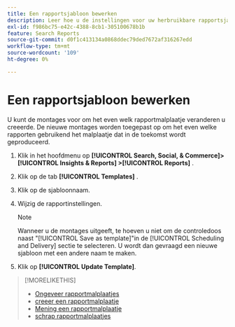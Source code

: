 ```yaml
---
title: Een rapportsjabloon bewerken
description: Leer hoe u de instellingen voor uw herbruikbare rapportsjablonen bewerkt.
exl-id: f986bc75-e42c-4388-8cb1-305100678b1b
feature: Search Reports
source-git-commit: d0f1c413134a0868ddec79ded7672af316267edd
workflow-type: tm+mt
source-wordcount: '109'
ht-degree: 0%

---
```


# Een rapportsjabloon bewerken

U kunt de montages voor om het even welk rapportmalplaatje veranderen u creeerde. De nieuwe montages worden toegepast op om het even welke rapporten gebruikend het malplaatje dat in de toekomst wordt geproduceerd.

1. Klik in het hoofdmenu op **[!UICONTROL Search, Social, & Commerce]> [!UICONTROL Insights & Reports] >[!UICONTROL Reports]** .

1. Klik op de tab **[!UICONTROL Templates]** .

1. Klik op de sjabloonnaam.

1. Wijzig de rapportinstellingen.

   >[!NOTE]
   >
   > Wanneer u de montages uitgeeft, te hoeven u niet om de controledoos naast &quot;[!UICONTROL Save as template]&quot;in de [!UICONTROL Scheduling and Delivery] sectie te selecteren. U wordt dan gevraagd een nieuwe sjabloon met een andere naam te maken.

1. Klik op **[!UICONTROL Update Template]**.

>[!MORELIKETHIS]
>
>* [ Ongeveer rapportmalplaatjes ](template-about.md)
>* [ creeer een rapportmalplaatje ](template-create.md)
>* [ Mening een rapportmalplaatje ](template-view.md)
>* [ schrap rapportmalplaatjes ](template-delete.md)
